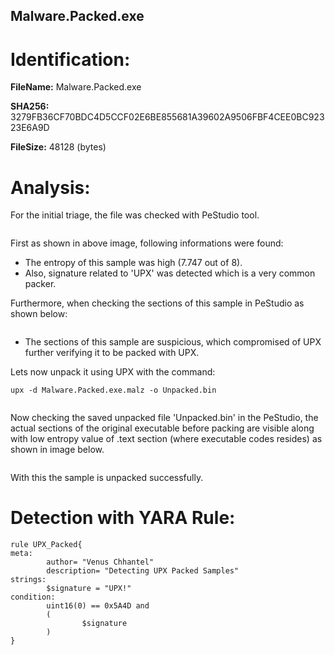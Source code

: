 ## Malware.Packed.exe

# Identification:
**FileName:** Malware.Packed.exe

**SHA256:** 3279FB36CF70BDC4D5CCF02E6BE855681A39602A9506FBF4CEE0BC92323E6A9D

**FileSize:** 48128 (bytes)

# Analysis:
For the initial triage, the file was checked with PeStudio tool. 

<image src="../Images/Malware.Packed.exe1.png" caption="" alt="" height="" width="" position="center" command="fit" option="" class="img-fluid" title="" >

First as shown in above image, following informations were found:
- The entropy of this sample was high (7.747 out of 8).
- Also, signature related to 'UPX' was detected which is a very common packer. 

Furthermore, when checking the sections of this sample in PeStudio as shown below:

<image src="../Images/Malware.Packed.exe2.png" caption="" alt="" height="" width="" position="center" command="fit" option="" class="img-fluid" title="" >

- The sections of this sample are suspicious, which compromised of UPX further verifying it to be packed with UPX. 

Lets now unpack it using UPX with the command:

`upx -d Malware.Packed.exe.malz -o Unpacked.bin`

<image src="../Images/Malware.Packed.exe3.png" caption="" alt="" height="" width="" position="center" command="fit" option="" class="img-fluid" title="" >


Now checking the saved unpacked file 'Unpacked.bin' in the PeStudio, the actual sections of the original executable before packing are visible along with low entropy value of .text section (where executable codes resides) as shown in image below.

<image src="../Images/Malware.Packed.exe4.png" caption="" alt="" height="" width="" position="center" command="fit" option="" class="img-fluid" title="" >

With this the sample is unpacked successfully.

# Detection with YARA Rule:

    rule UPX_Packed{
    meta:
            author= "Venus Chhantel"
            description= "Detecting UPX Packed Samples"
    strings:
            $signature = "UPX!"
    condition:
            uint16(0) == 0x5A4D and
            (
                    $signature 
            )
    }
